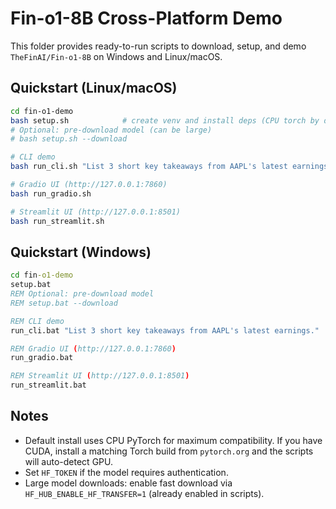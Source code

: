 # Fin-o1-8B Cross-Platform Demo

This folder provides ready-to-run scripts to download, setup, and demo `TheFinAI/Fin-o1-8B` on Windows and Linux/macOS.

## Quickstart (Linux/macOS)

```bash
cd fin-o1-demo
bash setup.sh            # create venv and install deps (CPU torch by default)
# Optional: pre-download model (can be large)
# bash setup.sh --download

# CLI demo
bash run_cli.sh "List 3 short key takeaways from AAPL's latest earnings."

# Gradio UI (http://127.0.0.1:7860)
bash run_gradio.sh

# Streamlit UI (http://127.0.0.1:8501)
bash run_streamlit.sh
```

## Quickstart (Windows)

```bat
cd fin-o1-demo
setup.bat               
REM Optional: pre-download model
REM setup.bat --download

REM CLI demo
run_cli.bat "List 3 short key takeaways from AAPL's latest earnings."

REM Gradio UI (http://127.0.0.1:7860)
run_gradio.bat

REM Streamlit UI (http://127.0.0.1:8501)
run_streamlit.bat
```

## Notes
- Default install uses CPU PyTorch for maximum compatibility. If you have CUDA, install a matching Torch build from `pytorch.org` and the scripts will auto-detect GPU.
- Set `HF_TOKEN` if the model requires authentication.
- Large model downloads: enable fast download via `HF_HUB_ENABLE_HF_TRANSFER=1` (already enabled in scripts).